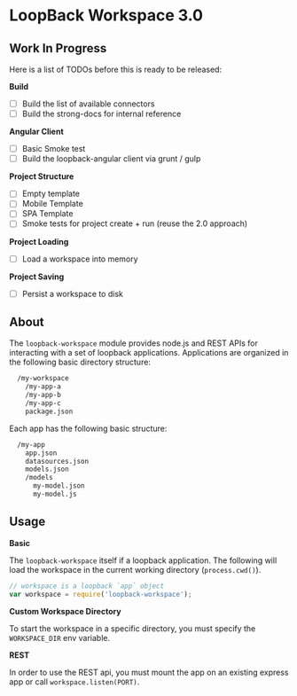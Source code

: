 # LoopBack Workspace 3.0

## Work In Progress

Here is a list of TODOs before this is ready to be released:

**Build**

 - [ ] Build the list of available connectors
 - [ ] Build the strong-docs for internal reference

**Angular Client**

 - [ ] Basic Smoke test
 - [ ] Build the loopback-angular client via grunt / gulp

**Project Structure**

 - [ ] Empty template
 - [ ] Mobile Template
 - [ ] SPA Template
 - [ ] Smoke tests for project create + run (reuse the 2.0 approach)

**Project Loading**

 - [ ] Load a workspace into memory

**Project Saving**

 - [ ] Persist a workspace to disk

## About

The `loopback-workspace` module provides node.js and REST APIs for interacting
with a set of loopback applications. Applications are organized in the following
basic directory structure:

```txt
  /my-workspace
    /my-app-a
    /my-app-b
    /my-app-c
    package.json
```

Each app has the following basic structure:

```txt
  /my-app
    app.json
    datasources.json
    models.json
    /models
      my-model.json
      my-model.js
```

## Usage

**Basic**

The `loopback-workspace` itself if a loopback application. The following
will load the workspace in the current working directory (`process.cwd()`).

```js
// workspace is a loopback `app` object
var workspace = require('loopback-workspace');
```

**Custom Workspace Directory**

To start the workspace in a specific directory, you must specify the
`WORKSPACE_DIR` env variable.

**REST**

In order to use the REST api, you must mount the app on an existing express app
or call `workspace.listen(PORT)`.
